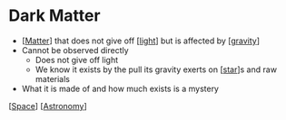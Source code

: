 # Dark Matter

- [[Matter]] that does not give off [[light]] but is affected by [[gravity]]
- Cannot be observed directly
  - Does not give off light
  - We know it exists by the pull its gravity exerts on [[star]]s and raw materials
- What it is made of and how much exists is a mystery

[[Space]] [[Astronomy]]

[//begin]: # "Autogenerated link references for markdown compatibility"
[Matter]: matter "Matter"
[light]: light "Light"
[gravity]: gravity "Gravity"
[star]: star "Star"
[Space]: space "Space"
[Astronomy]: astronomy "Astronomy"
[//end]: # "Autogenerated link references"
